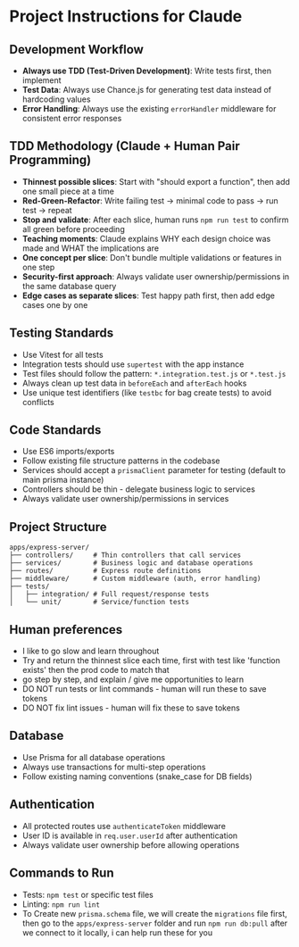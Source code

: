 # Project Instructions for Claude

## Development Workflow
- **Always use TDD (Test-Driven Development)**: Write tests first, then implement
- **Test Data**: Always use Chance.js for generating test data instead of hardcoding values
- **Error Handling**: Always use the existing `errorHandler` middleware for consistent error responses

## TDD Methodology (Claude + Human Pair Programming)
- **Thinnest possible slices**: Start with "should export a function", then add one small piece at a time
- **Red-Green-Refactor**: Write failing test → minimal code to pass → run test → repeat
- **Stop and validate**: After each slice, human runs `npm run test` to confirm all green before proceeding
- **Teaching moments**: Claude explains WHY each design choice was made and WHAT the implications are
- **One concept per slice**: Don't bundle multiple validations or features in one step
- **Security-first approach**: Always validate user ownership/permissions in the same database query
- **Edge cases as separate slices**: Test happy path first, then add edge cases one by one

## Testing Standards
- Use Vitest for all tests
- Integration tests should use `supertest` with the app instance
- Test files should follow the pattern: `*.integration.test.js` or `*.test.js`
- Always clean up test data in `beforeEach` and `afterEach` hooks
- Use unique test identifiers (like `testbc` for bag create tests) to avoid conflicts

## Code Standards
- Use ES6 imports/exports
- Follow existing file structure patterns in the codebase
- Services should accept a `prismaClient` parameter for testing (default to main prisma instance)
- Controllers should be thin - delegate business logic to services
- Always validate user ownership/permissions in services

## Project Structure
```
apps/express-server/
├── controllers/     # Thin controllers that call services
├── services/        # Business logic and database operations
├── routes/          # Express route definitions
├── middleware/      # Custom middleware (auth, error handling)
├── tests/
│   ├── integration/ # Full request/response tests
│   └── unit/        # Service/function tests
```

## Human preferences
- I like to go slow and learn throughout
- Try and return the thinnest slice each time, first with test like 'function exists' then the prod code to match that
- go step by step, and explain / give me opportunities to learn
- DO NOT run tests or lint commands - human will run these to save tokens
- DO NOT fix lint issues - human will fix these to save tokens

## Database
- Use Prisma for all database operations
- Always use transactions for multi-step operations
- Follow existing naming conventions (snake_case for DB fields)

## Authentication
- All protected routes use `authenticateToken` middleware
- User ID is available in `req.user.userId` after authentication
- Always validate user ownership before allowing operations

## Commands to Run
- Tests: `npm test` or specific test files
- Linting: `npm run lint`
- To Create new `prisma.schema` file, we will create the `migrations` file first, then go to the `apps/express-server` folder and run `npm run db:pull` after we connect to it locally, i can help run these for you